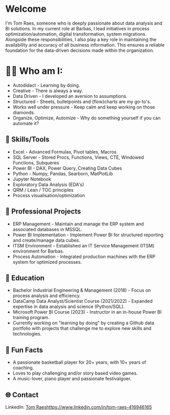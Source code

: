 # Welcome
I'm Tom Raes, someone who is deeply passionate about data analysis and BI solutions. In my current role at Barbas, I lead initiatives in process optimization/automation, digital transformation, system migrations. Alongside these responsibilities, I also play a key role in maintaining the availability and accuracy of all business information. This ensures a reliable foundation for the data-driven decisions made within the organization.

#  🙋‍♂️ Who am I:
- Autodidact - Learning by doing.
- Creative - There is always a way.
- Data Driven - I developed an aversion to assumptions.
- Structured - Sheets, bulletpoints and (flow)charts are my go-to's.
- Works well under pressure - Keep calm and keep working on those diamonds.
- Organize, Optimize, Automize - Why do something yourself if you can automate it?

## 🔧 Skills/Tools
- Excel - Advanced Formulas, Pivot tables, Macros
- SQL Server - Stored Procs, Functions, Views, CTE, Windowed Functions, Subqueres
- Power BI - DAX, Power Query, Creating Data Cubes
- Python - Numpy, Pandas, Searborn, MatPlotLib
- Jupyter Notebook
- Exploratory Data Analysis (EDA's)
- QRM / Lean / TOC principles
- Process visualisation/optimization

## 💼 Professional Projects
- ERP Management - Maintain and manage the ERP system and associated databases in MSSQL.
- Power BI Implementation - Implement Power BI for structured reporting and create/manage data cubes.
- ITSM Environment - Established an IT Service Management (ITSM) environment for Barbas.
- Process Automation - Integrated production machines with the ERP system for optimized processes.

## 🌱 Education
- Bachelor Industrial Engineering & Management (2018) - Focus on process analysis and efficiency.
- DataCamp Data Analyst/Scientist Course (2021/2022) - Expanded expertise in data analysis and science (Python/SQL).
- Microsoft Power BI Course (2023) - Instructor in an in-house Power BI training program.
- Currently working on "learning by doing" by creating a Github data portfolio with projects that challenge me to explore new skills and technologies.

## 🏀 Fun Facts
 - A passionate basketball player for 20+ years, with 10+ years of coaching.
 - Loves to play challenging and/or story based video games.
 - A music-lover, piano player and passionate festivalgoer.
 
## 🌐 Contact
LinkedIn: [Tom Raes](https://www.linkedin.com/in/tom-raes-416946165/)https://www.linkedin.com/in/tom-raes-416946165
